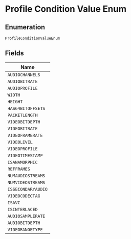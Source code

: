 
# Profile Condition Value Enum

## Enumeration

`ProfileConditionValueEnum`

## Fields

| Name |
|  --- |
| `AUDIOCHANNELS` |
| `AUDIOBITRATE` |
| `AUDIOPROFILE` |
| `WIDTH` |
| `HEIGHT` |
| `HAS64BITOFFSETS` |
| `PACKETLENGTH` |
| `VIDEOBITDEPTH` |
| `VIDEOBITRATE` |
| `VIDEOFRAMERATE` |
| `VIDEOLEVEL` |
| `VIDEOPROFILE` |
| `VIDEOTIMESTAMP` |
| `ISANAMORPHIC` |
| `REFFRAMES` |
| `NUMAUDIOSTREAMS` |
| `NUMVIDEOSTREAMS` |
| `ISSECONDARYAUDIO` |
| `VIDEOCODECTAG` |
| `ISAVC` |
| `ISINTERLACED` |
| `AUDIOSAMPLERATE` |
| `AUDIOBITDEPTH` |
| `VIDEORANGETYPE` |

